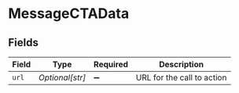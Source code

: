 # MessageCTAData


## Fields

| Field                      | Type                       | Required                   | Description                |
| -------------------------- | -------------------------- | -------------------------- | -------------------------- |
| `url`                      | *Optional[str]*            | :heavy_minus_sign:         | URL for the call to action |